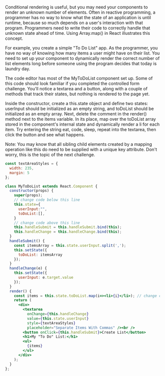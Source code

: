 Conditional rendering is useful, but you may need your components to render an unknown number of elements. Often in reactive programming, a programmer has no way to know what the state of an application is until runtime, because so much depends on a user's interaction with that program. Programmers need to write their code to correctly handle that unknown state ahead of time. Using Array.map() in React illustrates this concept.

For example, you create a simple "To Do List" app. As the programmer, you have no way of knowing how many items a user might have on their list. You need to set up your component to dynamically render the correct number of list elements long before someone using the program decides that today is laundry day.

The code editor has most of the MyToDoList component set up. Some of this code should look familiar if you completed the controlled form challenge. You'll notice a textarea and a button, along with a couple of methods that track their states, but nothing is rendered to the page yet.

Inside the constructor, create a this.state object and define two states: userInput should be initialized as an empty string, and toDoList should be initialized as an empty array. Next, delete the comment in the render() method next to the items variable. In its place, map over the toDoList array stored in the component's internal state and dynamically render a li for each item. Try entering the string eat, code, sleep, repeat into the textarea, then click the button and see what happens.

Note: You may know that all sibling child elements created by a mapping operation like this do need to be supplied with a unique key attribute. Don't worry, this is the topic of the next challenge.
```jsx
const textAreaStyles = {
  width: 235,
  margin: 5
};

class MyToDoList extends React.Component {
  constructor(props) {
    super(props);
    // change code below this line
    this.state={
      userInput:"",
      toDoList:[],
    }
    // change code above this line
    this.handleSubmit = this.handleSubmit.bind(this);
    this.handleChange = this.handleChange.bind(this);
  }
  handleSubmit() {
    const itemsArray = this.state.userInput.split(',');
    this.setState({
      toDoList: itemsArray
    });
  }
  handleChange(e) {
    this.setState({
      userInput: e.target.value
    });
  }
  render() {
    const items = this.state.toDoList.map(i=><li>{i}</li>); // change code here
    return (
      <div>
        <textarea
          onChange={this.handleChange}
          value={this.state.userInput}
          style={textAreaStyles}
          placeholder="Separate Items With Commas" /><br />
        <button onClick={this.handleSubmit}>Create List</button>
        <h1>My "To Do" List:</h1>
        <ul>
          {items}
        </ul>
      </div>
    );
  }
};

```
